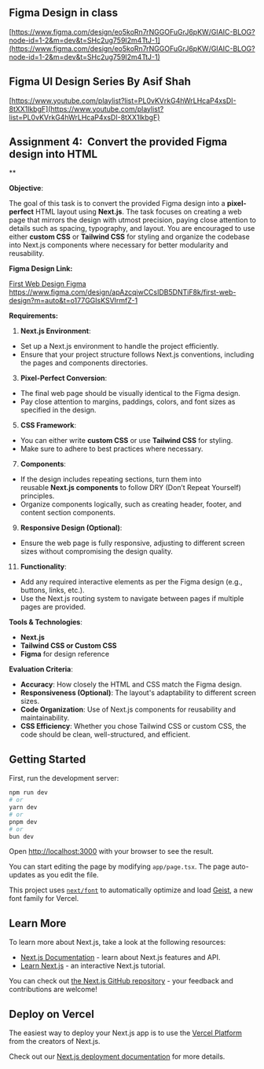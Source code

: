 ## Figma Design in class
[https://www.figma.com/design/eo5koRn7rNGGOFuGrJ6pKW/GIAIC-BLOG?node-id=1-2&m=dev&t=SHc2ug759I2m4TtJ-1](https://www.figma.com/design/eo5koRn7rNGGOFuGrJ6pKW/GIAIC-BLOG?node-id=1-2&m=dev&t=SHc2ug759I2m4TtJ-1)

## Figma UI Design Series By Asif Shah
[https://www.youtube.com/playlist?list=PL0vKVrkG4hWrLHcaP4xsDI-8tXX1lkbgF](https://www.youtube.com/playlist?list=PL0vKVrkG4hWrLHcaP4xsDI-8tXX1lkbgF)

## Assignment 4:  Convert the provided Figma design into HTML
  
**

**Objective**:

The goal of this task is to convert the provided Figma design into a **pixel-perfect** HTML layout using **Next.js**. The task focuses on creating a web page that mirrors the design with utmost precision, paying close attention to details such as spacing, typography, and layout. You are encouraged to use either **custom CSS** or **Tailwind CSS** for styling and organize the codebase into Next.js components where necessary for better modularity and reusability.

**Figma Design Link:**

[First Web Design Figma](https://www.figma.com/design/apAzcqiwCCsIDB5DNTiF8k/first-web-design?m=auto&t=o177GGIsKSVIrmfZ-1)  
https://www.figma.com/design/apAzcqiwCCsIDB5DNTiF8k/first-web-design?m=auto&t=o177GGIsKSVIrmfZ-1

**Requirements:**

1.  **Next.js Environment**:

*   Set up a Next.js environment to handle the project efficiently.
*   Ensure that your project structure follows Next.js conventions, including the pages and components directories.

3.  **Pixel-Perfect Conversion**:

*   The final web page should be visually identical to the Figma design.
*   Pay close attention to margins, paddings, colors, and font sizes as specified in the design.

5.  **CSS Framework**:

*   You can either write **custom CSS** or use **Tailwind CSS** for styling.
*   Make sure to adhere to best practices where necessary.

7.  **Components**:

*   If the design includes repeating sections, turn them into reusable **Next.js components** to follow DRY (Don’t Repeat Yourself) principles.
*   Organize components logically, such as creating header, footer, and content section components.

9.  **Responsive Design (Optional)**:

*   Ensure the web page is fully responsive, adjusting to different screen sizes without compromising the design quality.

11.  **Functionality**:

*   Add any required interactive elements as per the Figma design (e.g., buttons, links, etc.).
*   Use the Next.js routing system to navigate between pages if multiple pages are provided.

**Tools & Technologies**:

*   **Next.js**
*   **Tailwind CSS or Custom CSS**
*   **Figma** for design reference

**Evaluation Criteria**:

*   **Accuracy**: How closely the HTML and CSS match the Figma design.
*   **Responsiveness (Optional)**: The layout's adaptability to different screen sizes.
*   **Code Organization**: Use of Next.js components for reusability and maintainability.
*   **CSS Efficiency**: Whether you chose Tailwind CSS or custom CSS, the code should be clean, well-structured, and efficient.


## Getting Started

First, run the development server:

```bash
npm run dev
# or
yarn dev
# or
pnpm dev
# or
bun dev
```

Open [http://localhost:3000](http://localhost:3000) with your browser to see the result.

You can start editing the page by modifying `app/page.tsx`. The page auto-updates as you edit the file.

This project uses [`next/font`](https://nextjs.org/docs/app/building-your-application/optimizing/fonts) to automatically optimize and load [Geist](https://vercel.com/font), a new font family for Vercel.

## Learn More

To learn more about Next.js, take a look at the following resources:

- [Next.js Documentation](https://nextjs.org/docs) - learn about Next.js features and API.
- [Learn Next.js](https://nextjs.org/learn) - an interactive Next.js tutorial.

You can check out [the Next.js GitHub repository](https://github.com/vercel/next.js) - your feedback and contributions are welcome!

## Deploy on Vercel

The easiest way to deploy your Next.js app is to use the [Vercel Platform](https://vercel.com/new?utm_medium=default-template&filter=next.js&utm_source=create-next-app&utm_campaign=create-next-app-readme) from the creators of Next.js.

Check out our [Next.js deployment documentation](https://nextjs.org/docs/app/building-your-application/deploying) for more details.
